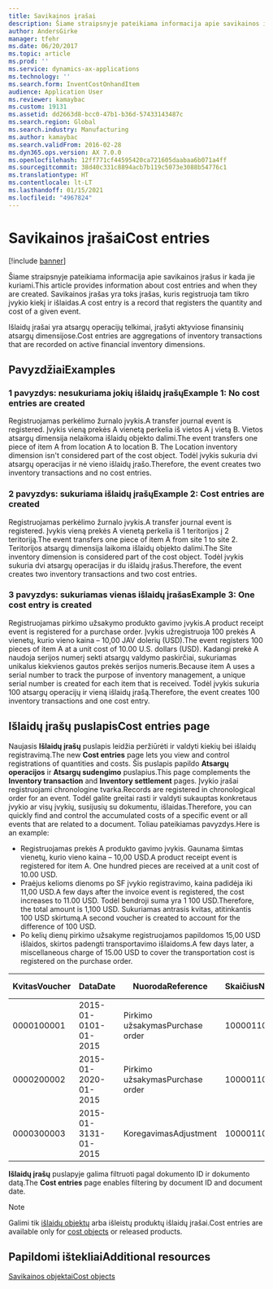 ```yaml
---
title: Savikainos įrašai
description: Šiame straipsnyje pateikiama informacija apie savikainos įrašus ir kada jie kuriami. Savikainos įrašas yra toks įrašas, kuris registruoja tam tikro įvykio kiekį ir išlaidas.
author: AndersGirke
manager: tfehr
ms.date: 06/20/2017
ms.topic: article
ms.prod: ''
ms.service: dynamics-ax-applications
ms.technology: ''
ms.search.form: InventCostOnhandItem
audience: Application User
ms.reviewer: kamaybac
ms.custom: 19131
ms.assetid: dd2663d8-bcc0-47b1-b36d-57433143487c
ms.search.region: Global
ms.search.industry: Manufacturing
ms.author: kamaybac
ms.search.validFrom: 2016-02-28
ms.dyn365.ops.version: AX 7.0.0
ms.openlocfilehash: 12ff771cf44595420ca721605daabaa6b071a4ff
ms.sourcegitcommit: 38d40c331c8894acb7b119c5073e3088b54776c1
ms.translationtype: HT
ms.contentlocale: lt-LT
ms.lasthandoff: 01/15/2021
ms.locfileid: "4967824"
---
```

# <a name="cost-entries"></a><span data-ttu-id="54dec-104">Savikainos įrašai</span><span class="sxs-lookup"><span data-stu-id="54dec-104">Cost entries</span></span>

[!include [banner](../includes/banner.md)]

<span data-ttu-id="54dec-105">Šiame straipsnyje pateikiama informacija apie savikainos įrašus ir kada jie kuriami.</span><span class="sxs-lookup"><span data-stu-id="54dec-105">This article provides information about cost entries and when they are created.</span></span> <span data-ttu-id="54dec-106">Savikainos įrašas yra toks įrašas, kuris registruoja tam tikro įvykio kiekį ir išlaidas.</span><span class="sxs-lookup"><span data-stu-id="54dec-106">A cost entry is a record that registers the quantity and cost of a given event.</span></span>

<span data-ttu-id="54dec-107">Išlaidų įrašai yra atsargų operacijų telkimai, įrašyti aktyviose finansinių atsargų dimensijose.</span><span class="sxs-lookup"><span data-stu-id="54dec-107">Cost entries are aggregations of inventory transactions that are recorded on active financial inventory dimensions.</span></span>

## <a name="examples"></a><span data-ttu-id="54dec-108">Pavyzdžiai</span><span class="sxs-lookup"><span data-stu-id="54dec-108">Examples</span></span>
### <a name="example-1-no-cost-entries-are-created"></a><span data-ttu-id="54dec-109">1 pavyzdys: nesukuriama jokių išlaidų įrašų</span><span class="sxs-lookup"><span data-stu-id="54dec-109">Example 1: No cost entries are created</span></span>

<span data-ttu-id="54dec-110">Registruojamas perkėlimo žurnalo įvykis.</span><span class="sxs-lookup"><span data-stu-id="54dec-110">A transfer journal event is registered.</span></span> <span data-ttu-id="54dec-111">Įvykis vieną prekės A vienetą perkelia iš vietos A į vietą B. Vietos atsargų dimensija nelaikoma išlaidų objekto dalimi.</span><span class="sxs-lookup"><span data-stu-id="54dec-111">The event transfers one piece of item A from location A to location B. The Location inventory dimension isn't considered part of the cost object.</span></span> <span data-ttu-id="54dec-112">Todėl įvykis sukuria dvi atsargų operacijas ir nė vieno išlaidų įrašo.</span><span class="sxs-lookup"><span data-stu-id="54dec-112">Therefore, the event creates two inventory transactions and no cost entries.</span></span>

### <a name="example-2-cost-entries-are-created"></a><span data-ttu-id="54dec-113">2 pavyzdys: sukuriama išlaidų įrašų</span><span class="sxs-lookup"><span data-stu-id="54dec-113">Example 2: Cost entries are created</span></span>

<span data-ttu-id="54dec-114">Registruojamas perkėlimo žurnalo įvykis.</span><span class="sxs-lookup"><span data-stu-id="54dec-114">A transfer journal event is registered.</span></span> <span data-ttu-id="54dec-115">Įvykis vieną prekės A vienetą perkelia iš 1 teritorijos į 2 teritoriją.</span><span class="sxs-lookup"><span data-stu-id="54dec-115">The event transfers one piece of item A from site 1 to site 2.</span></span> <span data-ttu-id="54dec-116">Teritorijos atsargų dimensija laikoma išlaidų objekto dalimi.</span><span class="sxs-lookup"><span data-stu-id="54dec-116">The Site inventory dimension is considered part of the cost object.</span></span> <span data-ttu-id="54dec-117">Todėl įvykis sukuria dvi atsargų operacijas ir du išlaidų įrašus.</span><span class="sxs-lookup"><span data-stu-id="54dec-117">Therefore, the event creates two inventory transactions and two cost entries.</span></span>

### <a name="example-3-one-cost-entry-is-created"></a><span data-ttu-id="54dec-118">3 pavyzdys: sukuriamas vienas išlaidų įrašas</span><span class="sxs-lookup"><span data-stu-id="54dec-118">Example 3: One cost entry is created</span></span>

<span data-ttu-id="54dec-119">Registruojamas pirkimo užsakymo produkto gavimo įvykis.</span><span class="sxs-lookup"><span data-stu-id="54dec-119">A product receipt event is registered for a purchase order.</span></span> <span data-ttu-id="54dec-120">Įvykis užregistruoja 100 prekės A vienetų, kurio vieno kaina – 10,00 JAV dolerių (USD).</span><span class="sxs-lookup"><span data-stu-id="54dec-120">The event registers 100 pieces of item A at a unit cost of 10.00 U.S. dollars (USD).</span></span> <span data-ttu-id="54dec-121">Kadangi prekė A naudoja serijos numerį sekti atsargų valdymo paskirčiai, sukuriamas unikalus kiekvienos gautos prekės serijos numeris.</span><span class="sxs-lookup"><span data-stu-id="54dec-121">Because item A uses a serial number to track the purpose of inventory management, a unique serial number is created for each item that is received.</span></span> <span data-ttu-id="54dec-122">Todėl įvykis sukuria 100 atsargų operacijų ir vieną išlaidų įrašą.</span><span class="sxs-lookup"><span data-stu-id="54dec-122">Therefore, the event creates 100 inventory transactions and one cost entry.</span></span>

## <a name="cost-entries-page"></a><span data-ttu-id="54dec-123">Išlaidų įrašų puslapis</span><span class="sxs-lookup"><span data-stu-id="54dec-123">Cost entries page</span></span>
<span data-ttu-id="54dec-124">Naujasis **Išlaidų įrašų** puslapis leidžia peržiūrėti ir valdyti kiekių bei išlaidų registravimą.</span><span class="sxs-lookup"><span data-stu-id="54dec-124">The new **Cost entries** page lets you view and control registrations of quantities and costs.</span></span> <span data-ttu-id="54dec-125">Šis puslapis papildo **Atsargų operacijos** ir **Atsargų sudengimo** puslapius.</span><span class="sxs-lookup"><span data-stu-id="54dec-125">This page complements the **Inventory transaction** and **Inventory settlement** pages.</span></span> <span data-ttu-id="54dec-126">Įvykio įrašai registruojami chronologine tvarka.</span><span class="sxs-lookup"><span data-stu-id="54dec-126">Records are registered in chronological order for an event.</span></span> <span data-ttu-id="54dec-127">Todėl galite greitai rasti ir valdyti sukauptas konkretaus įvykio ar visų įvykių, susijusių su dokumentu, išlaidas.</span><span class="sxs-lookup"><span data-stu-id="54dec-127">Therefore, you can quickly find and control the accumulated costs of a specific event or all events that are related to a document.</span></span> <span data-ttu-id="54dec-128">Toliau pateikiamas pavyzdys.</span><span class="sxs-lookup"><span data-stu-id="54dec-128">Here is an example:</span></span>

-   <span data-ttu-id="54dec-129">Registruojamas prekės A produkto gavimo įvykis. Gaunama šimtas vienetų, kurio vieno kaina – 10,00 USD.</span><span class="sxs-lookup"><span data-stu-id="54dec-129">A product receipt event is registered for item A. One hundred pieces are received at a unit cost of 10.00 USD.</span></span>
-   <span data-ttu-id="54dec-130">Praėjus kelioms dienoms po SF įvykio registravimo, kaina padidėja iki 11,00 USD.</span><span class="sxs-lookup"><span data-stu-id="54dec-130">A few days after the invoice event is registered, the cost increases to 11.00 USD.</span></span> <span data-ttu-id="54dec-131">Todėl bendroji suma yra 1 100 USD.</span><span class="sxs-lookup"><span data-stu-id="54dec-131">Therefore, the total amount is 1,100 USD.</span></span> <span data-ttu-id="54dec-132">Sukuriamas antrasis kvitas, atitinkantis 100 USD skirtumą.</span><span class="sxs-lookup"><span data-stu-id="54dec-132">A second voucher is created to account for the difference of 100 USD.</span></span>
-   <span data-ttu-id="54dec-133">Po kelių dienų pirkimo užsakyme registruojamos papildomos 15,00 USD išlaidos, skirtos padengti transportavimo išlaidoms.</span><span class="sxs-lookup"><span data-stu-id="54dec-133">A few days later, a miscellaneous charge of 15.00 USD to cover the transportation cost is registered on the purchase order.</span></span>

| <span data-ttu-id="54dec-134">Kvitas</span><span class="sxs-lookup"><span data-stu-id="54dec-134">Voucher</span></span> | <span data-ttu-id="54dec-135">Data</span><span class="sxs-lookup"><span data-stu-id="54dec-135">Date</span></span>       | <span data-ttu-id="54dec-136">Nuoroda</span><span class="sxs-lookup"><span data-stu-id="54dec-136">Reference</span></span>      | <span data-ttu-id="54dec-137">Skaičius</span><span class="sxs-lookup"><span data-stu-id="54dec-137">Number</span></span> | <span data-ttu-id="54dec-138">Partijos numeris</span><span class="sxs-lookup"><span data-stu-id="54dec-138">Lot ID</span></span>  | <span data-ttu-id="54dec-139">Kiekis</span><span class="sxs-lookup"><span data-stu-id="54dec-139">Quantity</span></span> | <span data-ttu-id="54dec-140">Suma</span><span class="sxs-lookup"><span data-stu-id="54dec-140">Amount</span></span>  |
|---------|------------|----------------|--------|---------|---------------|----|
| <span data-ttu-id="54dec-141">00001</span><span class="sxs-lookup"><span data-stu-id="54dec-141">00001</span></span>   | <span data-ttu-id="54dec-142">2015-01-01</span><span class="sxs-lookup"><span data-stu-id="54dec-142">01-01-2015</span></span> | <span data-ttu-id="54dec-143">Pirkimo užsakymas</span><span class="sxs-lookup"><span data-stu-id="54dec-143">Purchase order</span></span> | <span data-ttu-id="54dec-144">100001</span><span class="sxs-lookup"><span data-stu-id="54dec-144">100001</span></span> | <span data-ttu-id="54dec-145">0000101</span><span class="sxs-lookup"><span data-stu-id="54dec-145">0000101</span></span> | <span data-ttu-id="54dec-146">100,00</span><span class="sxs-lookup"><span data-stu-id="54dec-146">100.00</span></span>   | <span data-ttu-id="54dec-147">1 000,00</span><span class="sxs-lookup"><span data-stu-id="54dec-147">1000.00</span></span> |
| <span data-ttu-id="54dec-148">00002</span><span class="sxs-lookup"><span data-stu-id="54dec-148">00002</span></span>   | <span data-ttu-id="54dec-149">2015-01-20</span><span class="sxs-lookup"><span data-stu-id="54dec-149">20-01-2015</span></span> | <span data-ttu-id="54dec-150">Pirkimo užsakymas</span><span class="sxs-lookup"><span data-stu-id="54dec-150">Purchase order</span></span> | <span data-ttu-id="54dec-151">100001</span><span class="sxs-lookup"><span data-stu-id="54dec-151">100001</span></span> | <span data-ttu-id="54dec-152">0000101</span><span class="sxs-lookup"><span data-stu-id="54dec-152">0000101</span></span> |          | <span data-ttu-id="54dec-153">100,00</span><span class="sxs-lookup"><span data-stu-id="54dec-153">100.00</span></span>  |
| <span data-ttu-id="54dec-154">00003</span><span class="sxs-lookup"><span data-stu-id="54dec-154">00003</span></span>   | <span data-ttu-id="54dec-155">2015-01-31</span><span class="sxs-lookup"><span data-stu-id="54dec-155">31-01-2015</span></span> | <span data-ttu-id="54dec-156">Koregavimas</span><span class="sxs-lookup"><span data-stu-id="54dec-156">Adjustment</span></span>     | <span data-ttu-id="54dec-157">100001</span><span class="sxs-lookup"><span data-stu-id="54dec-157">100001</span></span> | <span data-ttu-id="54dec-158">0000101</span><span class="sxs-lookup"><span data-stu-id="54dec-158">0000101</span></span> |          | <span data-ttu-id="54dec-159">15,00</span><span class="sxs-lookup"><span data-stu-id="54dec-159">15.00</span></span>   |

<span data-ttu-id="54dec-160">**Išlaidų įrašų** puslapyje galima filtruoti pagal dokumento ID ir dokumento datą.</span><span class="sxs-lookup"><span data-stu-id="54dec-160">The **Cost entries** page enables filtering by document ID and document date.</span></span> 

> [!NOTE]
> <span data-ttu-id="54dec-161">Galimi tik [išlaidų objektų](cost-object.md) arba išleistų produktų išlaidų įrašai.</span><span class="sxs-lookup"><span data-stu-id="54dec-161">Cost entries are available only for [cost objects](cost-object.md) or released products.</span></span>

<a name="additional-resources"></a><span data-ttu-id="54dec-162">Papildomi ištekliai</span><span class="sxs-lookup"><span data-stu-id="54dec-162">Additional resources</span></span>
--------

[<span data-ttu-id="54dec-163">Savikainos objektai</span><span class="sxs-lookup"><span data-stu-id="54dec-163">Cost objects</span></span>](cost-object.md)



